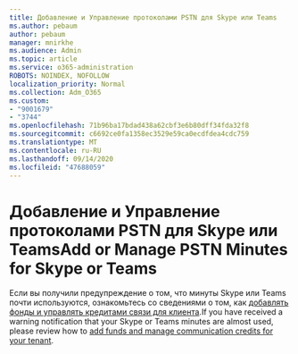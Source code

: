 ```yaml
---
title: Добавление и Управление протоколами PSTN для Skype или Teams
ms.author: pebaum
author: pebaum
manager: mnirkhe
ms.audience: Admin
ms.topic: article
ms.service: o365-administration
ROBOTS: NOINDEX, NOFOLLOW
localization_priority: Normal
ms.collection: Adm_O365
ms.custom:
- "9001679"
- "3744"
ms.openlocfilehash: 71b96ba17bdad438a62cbf3e6b80dff34fda32f8
ms.sourcegitcommit: c6692ce0fa1358ec3529e59ca0ecdfdea4cdc759
ms.translationtype: MT
ms.contentlocale: ru-RU
ms.lasthandoff: 09/14/2020
ms.locfileid: "47688059"
---
```

# <a name="add-or-manage-pstn-minutes-for-skype-or-teams"></a><span data-ttu-id="f27b6-102">Добавление и Управление протоколами PSTN для Skype или Teams</span><span class="sxs-lookup"><span data-stu-id="f27b6-102">Add or Manage PSTN Minutes for Skype or Teams</span></span>

<span data-ttu-id="f27b6-103">Если вы получили предупреждение о том, что минуты Skype или Teams почти используются, ознакомьтесь со сведениями о том, как [добавлять фонды и управлять кредитами связи для клиента](https://docs.microsoft.com/microsoftteams/add-funds-and-manage-communications-credits).</span><span class="sxs-lookup"><span data-stu-id="f27b6-103">If you have received a warning notification that your Skype or Teams minutes are almost used, please review how to [add funds and manage communication credits for your tenant](https://docs.microsoft.com/microsoftteams/add-funds-and-manage-communications-credits).</span></span>